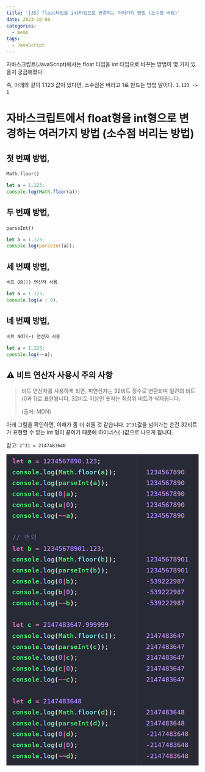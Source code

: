 ```yaml
---
title: '[JS] float타입을 int타입으로 변경하는 여러가지 방법 (소수점 버림)'
date: 2023-10-08
categories:
  - memo
tags:
  - JavaScript
---
```


자바스크립트(JavaScript)에서는 float 타입을 int 타입으로 바꾸는 방법이 몇 가지 있을지 궁금해졌다.

즉, 아래와 같이 1.123 값이 있다면, 소수점은 버리고 1로 만드는 방법 말이다. `1.123 -> 1`

# 자바스크립트에서 float형을 int형으로 변경하는 여러가지 방법 (소수점 버리는 방법)

## 첫 번째 방법,

`Math.floor()`

```js
let a = 1.123;
console.log(Math.floor(a));
```

## 두 번째 방법,

`parseInt()`

```js
let a = 1.123;
console.log(parseInt(a));
```

## 세 번째 방법,

`비트 OR(|) 연산자 사용`

```js
let a = 1.123;
console.log(a | 0);
```

## 네 번째 방법,

`비트 NOT(~) 연산자 사용`

```js
let a = 1.123;
console.log(~~a);
```

## ⚠️ 비트 연산자 사용시 주의 사항

> 비트 연산자를 사용하게 되면, 피연산자는 32비트 정수로 변환되며 일련의 비트(0과 1)로 표현됩니다. 32비트 이상인 숫자는 최상위 비트가 삭제됩니다.
>
> (출처: MDN)

아래 그림을 확인하면, 이해가 좀 더 쉬울 것 같습니다. `2^31`값을 넘어가는 순간 32비트가 표현할 수 있는 int 형이 끝이기 때문에 마이너스(`-`)값으로 나오게 됩니다.

참고: `2^31 = 2147483648`

![](images/Pasted%20image%2020231008233233.png)
